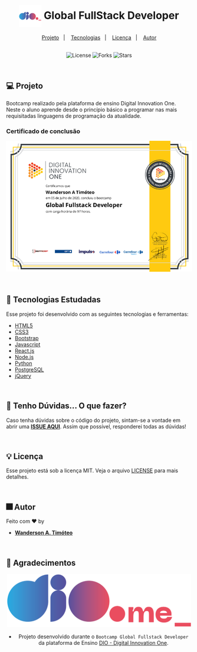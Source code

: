 <h1 align="center">
  <img 
    align="center" 
    alt="Logo DIO" title="Digital Innovation One" 
    src="github/dio-fundo-branco.png"
    width="60px"
  />
  Global FullStack Developer
</h1>

<div align="center">
  <a href="#-projeto">Projeto</a>&nbsp;&nbsp;&nbsp;|&nbsp;&nbsp;&nbsp;
  <a href="#-tecnologias">Tecnologias</a>&nbsp;&nbsp;&nbsp;|&nbsp;&nbsp;&nbsp;
  <a href="#-licença">Licença</a>&nbsp;&nbsp;&nbsp;|&nbsp;&nbsp;&nbsp;
  <a href="#-autor">Autor</a>
</div>

<br> 

<p align="center">
  <img  src="https://img.shields.io/static/v1?label=license&message=MIT&color=15C3D6&labelColor=000000" alt="License">
  <img src="https://img.shields.io/github/forks/Wanderson-A-Timoteo/nlw-heat-origin?label=forks&message=MIT&color=15C3D6&labelColor=000000" alt="Forks">
  <img src="https://img.shields.io/github/stars/Wanderson-A-Timoteo/nlw-heat-origin?label=stars&message=MIT&color=15C3D6&labelColor=000000" alt="Stars">
</p>

<br>

## 💻 Projeto

Bootcamp realizado pela plataforma de ensino Digital Innovation One.
<br>
Neste o aluno aprende desde o princípio básico a programar nas mais requisitadas linguagens de programação da atualidade.
<br>

### Certificado de conclusão

<p align="center">
    <img alt="Certificado de conclusão de curso" title="Certificado de conclusão do curso Global FullStack Developer" 
    src="github/global-fullstack-developer.png" />
</p>
<br>

## 🚀 Tecnologias Estudadas

Esse projeto foi desenvolvido com as seguintes tecnologias e ferramentas:

- [HTML5](https://www.w3schools.com/html/)
- [CSS3](https://www.w3schools.com/css/default.asp)
- [Bootstrap](https://getbootstrap.com/)
- [Javascript](https://developer.mozilla.org/pt-BR/docs/Web/JavaScript)
- [React.js](https://developer.mozilla.org/pt-BR/docs/Web/JavaScript)
- [Node.js](https://developer.mozilla.org/pt-BR/docs/Web/JavaScript)
- [Python](https://www.python.org/)
- [PostgreSQL](https://www.postgresql.org/)
- [jQuery](https://jquery.com/)

<br>


## 🚩 Tenho Dúvidas... O que fazer?

Caso tenha dúvidas sobre o código do projeto, sintam-se a vontade em abrir uma **[ISSUE AQUI](https://github.com/Wanderson-A-Timoteo/Global-Fullstack-Developer/issues)**. Assim que possível, responderei todas as dúvidas!

<br>

## 💡 Licença

Esse projeto está sob a licença MIT. Veja o arquivo [LICENSE](github/LICENSE.md) para mais detalhes.

<br>

## 🎆 Autor

Feito com ♥ by

-  [**Wanderson A. Timóteo**](https://www.wandersontimoteo.ga/)

<br>

## 🤝 Agradecimentos


<div align="center">
  <img alt="Digital Innovation One" 
       src="github/dio.me-fundo-transparente.png" 
       width="500px"
  />

<br>

- Projeto desenvolvido durante o ` Bootcamp Global Fullstack Developer ` da plataforma de Ensino [DIO - Digital Innovation One](https://dio.me/).
